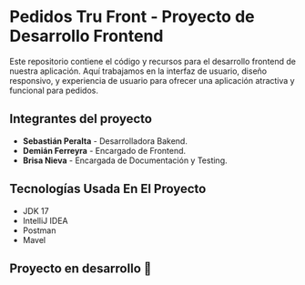 # Pedidos Tru Front - Proyecto de Desarrollo Frontend

Este repositorio contiene el código y recursos para el desarrollo frontend de nuestra aplicación. Aquí trabajamos en la interfaz de usuario, diseño responsivo, y experiencia de usuario para ofrecer una aplicación atractiva y funcional para pedidos.

## Integrantes del proyecto

- **Sebastián Peralta** - Desarrolladora Bakend.
- **Demián Ferreyra** - Encargado de Frontend.
- **Brisa Nieva** - Encargada de Documentación y Testing.

## Tecnologías Usada En El Proyecto

- JDK 17
- IntelliJ IDEA
- Postman
- Mavel


## Proyecto en desarrollo 🚧 
